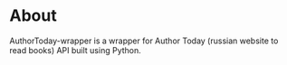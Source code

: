 # About
AuthorToday-wrapper is a wrapper for Author Today (russian website to read books) API built using Python.